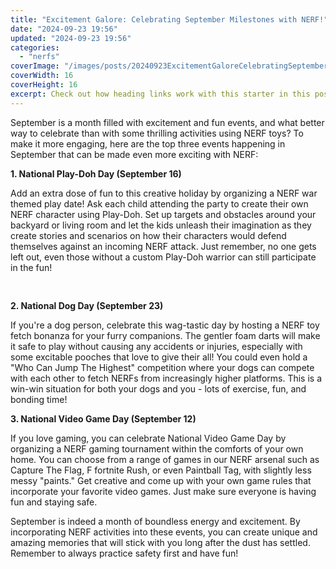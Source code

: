 ```yaml
---
title: "Excitement Galore: Celebrating September Milestones with NERF!"
date: "2024-09-23 19:56"
updated: "2024-09-23 19:56"
categories:
  - "nerfs"
coverImage: "/images/posts/20240923ExcitementGaloreCelebratingSeptemberMilestoneswithNERF_1.jpg"
coverWidth: 16
coverHeight: 16
excerpt: Check out how heading links work with this starter in this post.
---
```


<script>
  import { base } from '$app/paths';
</script>


September is a month filled with excitement and fun events, and what better way to celebrate than with some thrilling activities using NERF toys? To make it more engaging, here are the top three events happening in September that can be made even more exciting with NERF:

**1. National Play-Doh Day (September 16)**

Add an extra dose of fun to this creative holiday by organizing a NERF war themed play date! Ask each child attending the party to create their own NERF character using Play-Doh. Set up targets and obstacles around your backyard or living room and let the kids unleash their imagination as they create stories and scenarios on how their characters would defend themselves against an incoming NERF attack. Just remember, no one gets left out, even those without a custom Play-Doh warrior can still participate in the fun!


<img class="inline object-contain w-full my-4" src="{base}/images/posts/20240923ExcitementGaloreCelebratingSeptemberMilestoneswithNERF_2.jpg" alt="" style="aspect-ratio: 16 / 16;" width="16" height="16">

**2. National Dog Day (September 23)**

If you're a dog person, celebrate this wag-tastic day by hosting a NERF toy fetch bonanza for your furry companions. The gentler foam darts will make it safe to play without causing any accidents or injuries, especially with some excitable pooches that love to give their all! You could even hold a "Who Can Jump The Highest" competition where your dogs can compete with each other to fetch NERFs from increasingly higher platforms. This is a win-win situation for both your dogs and you - lots of exercise, fun, and bonding time!

**3. National Video Game Day (September 12)**

If you love gaming, you can celebrate National Video Game Day by organizing a NERF gaming tournament within the comforts of your own home. You can choose from a range of games in our NERF arsenal such as Capture The Flag, F fortnite Rush, or even Paintball Tag, with slightly less messy "paints." Get creative and come up with your own game rules that incorporate your favorite video games. Just make sure everyone is having fun and staying safe.

September is indeed a month of boundless energy and excitement. By incorporating NERF activities into these events, you can create unique and amazing memories that will stick with you long after the dust has settled. Remember to always practice safety first and have fun!